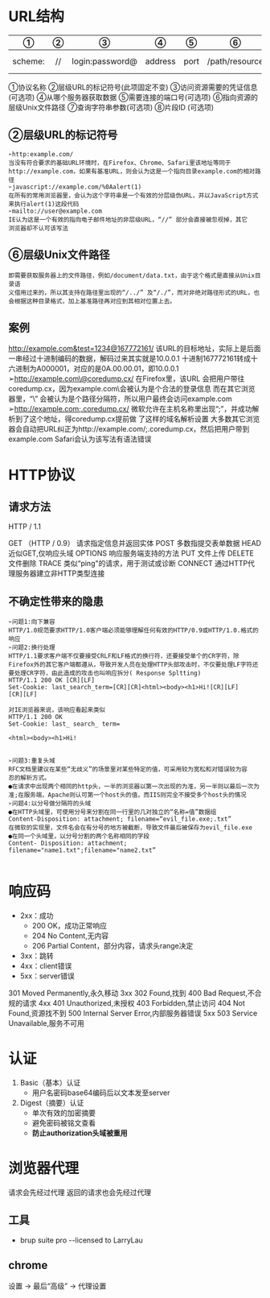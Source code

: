 # URL结构


|    ①    |  ②   |        ③        |    ④    |  ⑤   |       ⑥        |       ⑦       |     ⑧     |
| :-----: | :--: | :-------------: | :-----: | :--: | :------------: | :-----------: | :-------: |
| scheme: |  //  | login:password@ | address | port | /path/resource | ?query_string | #fragment |
①协议名称
②层级URL的标记符号(此项固定不变)
③访问资源需要的凭证信息(可选项)
④从哪个服务器获取数据
⑤需要连接的端口号(可选项)
⑥指向资源的层级Unix文件路径
⑦查询字符串参数(可选项)
⑧片段ID (可选项)

## ②层级URL的标记符号

```
➢http:example.com/
当没有符合要求的基础URL环境时，在Firefox、Chrome、Safari里该地址等同于
http://example.com，如果有基准URL，则会认为这是一个指向目录example.com的相对路径
➢javascript://example.com/%0Aalert(1)
在所有的常用浏览器里，会认为这个字符串是一个有效的分层级伪URL，并以JavaScript方式
来执行alert(1)这段代码
➢mailto://user@example.com
IE认为这是一个有效的指向电子邮件地址的非层级URL，“//” 部分会直接被忽视掉，其它
浏览器却不认可该写法
```

## ⑥层级Unix文件路径

```
即需要获取服务器上的文件路径，例如/document/data.txt，由于这个格式是直接从Unix目录语
义借用过来的，所以其支持在路径里出现的“/../” 及“/./”，而对非绝对路径形式的URL，也
会根据这种目录格式，加上基准路径再对应到其相对位置上去。
```





## 案例

http://example.com&test=1234@167772161/
该URL的目标地址，实际上是后面一串经过十进制编码的数据，解码过来其实就是10.0.0.1
十进制167772161转成十六进制为A000001，对应的是0A.00.00.01，即10.0.0.1
➢http://example.com\@coredump.cx/
在Firefox里，该URL 会把用户带往coredump.cx，因为example.com\会被认为是个合法的登录信息
而在其它浏览器里，“\” 会被认为是个路径分隔符，所以用户最终会访问example.com
➢http://example.com;.coredump.cx/
微软允许在主机名称里出现“;”，并成功解析到了这个地址，得coredump.cx提前做 了这样的域名解析设置
大多数其它浏览器会自动把URL纠正为http://example.com/;.coredump.cx，然后把用户带到example.com
Safari会认为该写法有语法错误

# HTTP协议

## 请求方法

HTTP / 1.1

GET  （HTTP / 0.9）
请求指定信息并返回实体
POST
多数指提交表单数据
HEAD
近似GET,仅响应头域
OPTIONS
响应服务端支持的方法
PUT
文件上传
DELETE
文件删除
TRACE
类似“ping"的请求，用于测试或诊断
CONNECT
通过HTTP代理服务器建立非HTTP类型连接

## 不确定性带来的隐患


```
➢问题1:向下兼容
HTTP/1.0规范要求HTTP/1.0客户端必须能够理解任何有效的HTTP/0.9或HTTP/1.0.格式的响应
➢问题2:换行处理
HTTP/1.1要求客户端不仅要接受CRLF和LF格式的换行符，还要接受单个的CR字符，除Firefox外的其它客户端都遵从，导致开发人员在处理HTTP头部攻击时，不仅要处理LF字符还要处理CR字符，由此造成的攻击也叫响应拆分( Response Spltting)
HTTP/1.1 200 OK [CR][LF]
Set-Cookie: last_search_term=[CR][CR]<html><body><h1>Hi![CR][LF]
[CR][LF]

对IE浏览器来说，该响应看起来类似
HTTP/1.1 200 OK
Set-Cookie: last_ search_ term=

<html><body><h1>Hi!


➢问题3:重复头域
RFC文档里建议在某些“无歧义”的场景里对某些特定的值，可采用较为宽松和对错误较为容
忍的解析方式。
●在请求中出现两个相同的http头，一半的浏览器以第一次出现的为准，另一半则以最后一次为准;在服务端，Apache则认可第一个host头的值，而IIS则完全不接受多个host头的情况
➢问题4:以分号做分隔符的头域
●在HTTP头域里，可使用分号来分割在同一行里的几对独立的“名称=值”数据组
Content-Disposition: attachment; filename=“evil_file.exe;.txt”
在微软的实现里，文件名会在有分号的地方被截断，导致文件最后被保存为evil_file.exe
●在同一个头域里，以分号分割的两个名称相同的字段
Content- Disposition: attachment; filename="name1.txt";filename="name2.txt”


```



# 响应码

- 2xx：成功
  - 200  OK，成功正常响应
  - 204  No Content,无内容
  - 206  Partial Content，部分内容，请求头range决定
- 3xx：跳转
- 4xx：client错误
- 5xx：server错误

301
Moved Permanently,永久移动
3xx
302
Found,找到
400
Bad Request,不合规的请求
4xx
401
Unauthorized,未授权
403
Forbidden,禁止访问
404
Not Found,资源找不到
500
Internal Server Error,内部服务器错误
5xx
503
Service Unavailable,服务不可用



# 认证

1. Basic（基本）认证
   - 用户名密码base64编码后以文本发至server
2. Digest（摘要）认证
   - 单次有效的加密摘要
   - 避免密码被铭文查看
   - **防止authorization头域被重用**

# 浏览器代理

请求会先经过代理 返回的请求也会先经过代理

## 工具

- brup suite pro  --licensed to LarryLau

## chrome

设置 → 最后“高级” → 代理设置
